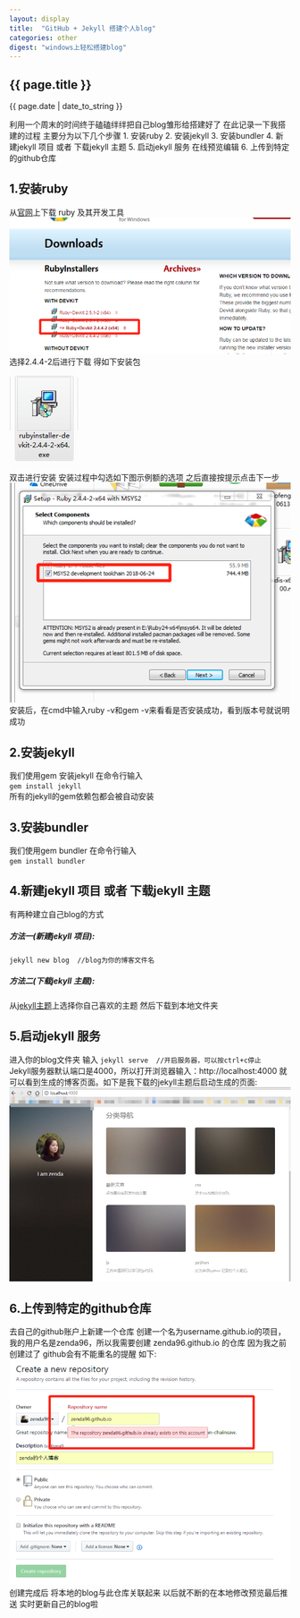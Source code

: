 ```yaml
---
layout: display
title:  "GitHub + Jekyll 搭建个人blog"
categories: other
digest: "windows上轻松搭建blog"
---
```

<h2>{{ page.title }}</h2>
<p>{{ page.date | date_to_string }}</p>
利用一个周末的时间终于磕磕绊绊把自己blog雏形给搭建好了 在此记录一下我搭建的过程  
主要分为以下几个步骤  
1. 安装ruby
2. 安装jekyll
3. 安装bundler
4. 新建jekyll 项目 或者 下载jekyll 主题
5. 启动jekyll 服务 在线预览编辑
6. 上传到特定的github仓库  

## 1.安装ruby
从[官网](https://rubyinstaller.org/downloads/)上下载 ruby 及其开发工具  
![下载示例](../../images/other/ruby-download.png '下载示例')  
选择2.4.4-2后进行下载 得如下安装包    
![安装包](../../images/other/ruby-download-01.png '安装包')  
双击进行安装  安装过程中勾选如下图示例额的选项  之后直接按提示点击下一步
![安装说明](../../images/other/ruby-download-02.png '安装说明')   
安装后，在cmd中输入ruby -v和gem -v来看看是否安装成功，看到版本号就说明成功

## 2.安装jekyll
我们使用gem 安装jekyll 在命令行输入  
`gem install jekyll`  
所有的jekyll的gem依赖包都会被自动安装

## 3.安装bundler
我们使用gem bundler 在命令行输入  
`gem install bundler`  

## 4.新建jekyll 项目 或者 下载jekyll 主题
有两种建立自己blog的方式  
##### 方法一(新建jekyll 项目):  
`jekyll new blog  //blog为你的博客文件名`  
##### 方法二(下载jekyll 主题):  
从[jekyll主题](http://jekyllthemes.org/)上选择你自己喜欢的主题 然后下载到本地文件夹  

## 5.启动jekyll 服务
进入你的blog文件夹 输入 `jekyll serve  //开启服务器，可以按ctrl+c停止`  
Jekyll服务器默认端口是4000，所以打开浏览器输入：http://localhost:4000 就可以看到生成的博客页面。如下是我下载的jekyll主题后启动生成的页面:  
![jekyll 服务页面](../../images/other/jekyll-blog-04.png 'jekyll 服务页面')  

## 6.上传到特定的github仓库 
去自己的github账户上新建一个仓库 创建一个名为username.github.io的项目，我的用户名是zenda96，所以我需要创建 zenda96.github.io 的仓库 因为我之前创建过了 github会有不能重名的提醒 如下:  
![创建仓库](../../images/other/jekyll-blog-05.png '创建仓库')  
创建完成后 将本地的blog与此仓库关联起来 以后就不断的在本地修改预览最后推送  实时更新自己的blog啦

